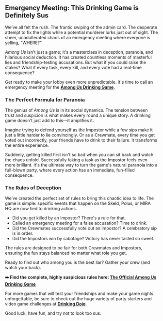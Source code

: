 ## Emergency Meeting: This Drinking Game is Definitely Sus

We’ve all felt the rush. The frantic swiping of the admin card. The desperate attempt to fix the lights while a potential murderer lurks just out of sight. The sheer, unadulterated chaos of an emergency meeting where everyone is yelling, "WHERE?"

_Among Us_ isn't just a game; it's a masterclass in deception, paranoia, and hilarious social deduction. It has created countless moments of masterful lies and friendship-testing accusations. But what if you could raise the stakes? What if every task, every kill, and every vote had a real-time consequence?

Get ready to make your lobby even more unpredictable. It's time to call an emergency meeting for the **[Among Us Drinking Game](https://drinkingdojo.com/articles/among-us)**.

### The Perfect Formula for Paranoia

The genius of _Among Us_ is in its social dynamics. The tension between trust and suspicion is what makes every round a unique story. A drinking game doesn't just add to this—it amplifies it.

Imagine trying to defend yourself as the Impostor while a few sips make it just a little harder to lie convincingly. Or as a Crewmate, every time you get voted out incorrectly, your friends have to drink to their failure. It transforms the entire experience.

Suddenly, getting killed first isn't so bad when you can sit back and watch the chaos unfold. Successfully faking a task as the Impostor feels even more brilliant. It's the ultimate way to turn the game's natural paranoia into a full-blown party, where every action has an immediate, fun-filled consequence.

### The Rules of Deception

We’ve created the perfect set of rules to bring this chaotic idea to life. The game is simple: specific events that happen on the Skeld, Polus, or MIRA HQ are now tied to drinking actions.

- Did you get killed by an Impostor? There's a rule for that.
- Called an emergency meeting for a false accusation? Time to drink.
- Did the Crewmates successfully vote out an Impostor? A celebratory sip is in order.
- Did the Impostors win by sabotage? Victory has never tasted so sweet.

The rules are designed to be fair for both Crewmates and Impostors, ensuring the fun stays balanced no matter what role you get.

Ready to find out who among you is the best liar? Gather your crew (and watch your back).

**➡️ Find the complete, highly suspicious rules here: [The Official Among Us Drinking Game](https://drinkingdojo.com/articles/among-us)**

For more games that will test your friendships and make your game nights unforgettable, be sure to check out the huge variety of party starters and video game challenges at **[Drinking Dojo](https://drinkingdojo.com)**.

Good luck, have fun, and try not to look too sus.
